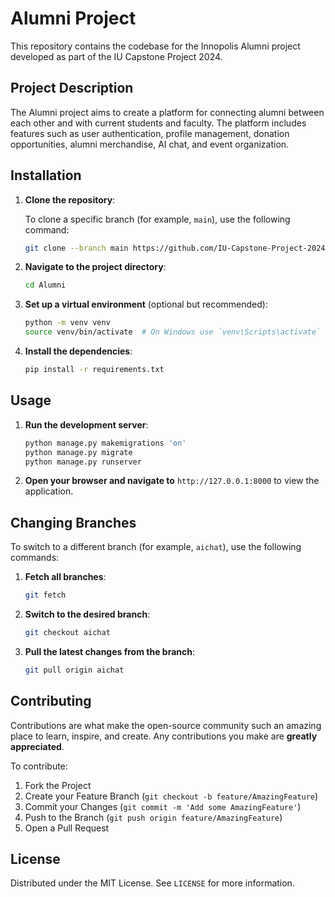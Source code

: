 # Alumni Project

This repository contains the codebase for the Innopolis Alumni project developed as part of the IU Capstone Project 2024.

## Project Description

The Alumni project aims to create a platform for connecting alumni between each other and with current students and faculty. The platform includes features such as user authentication, profile management, donation opportunities, alumni merchandise, AI chat, and event organization.

## Installation

1. **Clone the repository**:

    To clone a specific branch (for example, `main`), use the following command:

    ```bash
    git clone --branch main https://github.com/IU-Capstone-Project-2024/Alumni.git
    ```

2. **Navigate to the project directory**:

    ```bash
    cd Alumni
    ```

3. **Set up a virtual environment** (optional but recommended):

    ```bash
    python -m venv venv
    source venv/bin/activate  # On Windows use `venv\Scripts\activate`
    ```

4. **Install the dependencies**:

    ```bash
    pip install -r requirements.txt
    ```
    
## Usage

1. **Run the development server**:

    ```bash
    python manage.py makemigrations 'on'
    python manage.py migrate
    python manage.py runserver
    ```

2. **Open your browser and navigate to** `http://127.0.0.1:8000` to view the application.

## Changing Branches

To switch to a different branch (for example, `aichat`), use the following commands:

1. **Fetch all branches**:

    ```bash
    git fetch
    ```

2. **Switch to the desired branch**:

    ```bash
    git checkout aichat
    ```

3. **Pull the latest changes from the branch**:

    ```bash
    git pull origin aichat
    ```

## Contributing

Contributions are what make the open-source community such an amazing place to learn, inspire, and create. Any contributions you make are **greatly appreciated**.

To contribute:

1. Fork the Project
2. Create your Feature Branch (`git checkout -b feature/AmazingFeature`)
3. Commit your Changes (`git commit -m 'Add some AmazingFeature'`)
4. Push to the Branch (`git push origin feature/AmazingFeature`)
5. Open a Pull Request

## License

Distributed under the MIT License. See `LICENSE` for more information.
